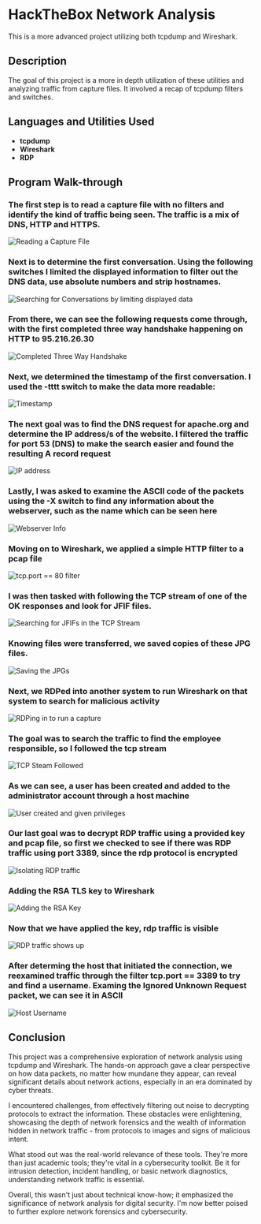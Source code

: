 # HackTheBox Network Analysis

This is a more advanced project utilizing both tcpdump and Wireshark.

## Description

The goal of this project is a more in depth utilization of these utilities and analyzing traffic from capture files. It involved a recap of tcpdump filters and switches.

## Languages and Utilities Used

- **tcpdump**
- **Wireshark**
- **RDP**

## Program Walk-through

### The first step is to read a capture file with no filters and identify the kind of traffic being seen.  The traffic is a mix of DNS, HTTP and HTTPS.

![Reading a Capture File](https://i.imgur.com/y2KT9i6l.png)

### Next is to determine the first conversation. Using the following switches I limited the displayed information to filter out the DNS data, use absolute numbers and strip hostnames.

![Searching for Conversations by limiting displayed data](https://i.imgur.com/wDRoD67.png)

### From there, we can see the following requests come through, with the first completed three way handshake happening on HTTP to 95.216.26.30

![Completed Three Way Handshake](https://i.imgur.com/CooHQN5l.png)

### Next, we determined the timestamp of the first conversation. I used the -tttt switch to make the data more readable:

![Timestamp](https://i.imgur.com/T6hyc4p.png)

### The next goal was to find the DNS request for apache.org and determine the IP address/s of the website.  I filtered the traffic for port 53 (DNS) to make the search easier and found the resulting A record request

![IP address](https://i.imgur.com/mcjKudT.png)

### Lastly, I was asked to examine the ASCII code of the packets using the -X switch to find any information about the webserver, such as the name which can be seen here

![Webserver Info](https://i.imgur.com/DXTSGYql.png)

### Moving on to Wireshark, we applied a simple HTTP filter to a pcap file

![tcp.port == 80 filter](https://i.imgur.com/Cz9zfMbl.png)

### I was then tasked with following the TCP stream of one of the OK responses and look for JFIF files.

![Searching for JFIFs in the TCP Stream](https://i.imgur.com/TcR0dwhl.png)

### Knowing files were transferred, we saved copies of these JPG files.

![Saving the JPGs](https://i.imgur.com/coXefesl.png)

### Next, we RDPed into another system to run Wireshark on that system to search for malicious activity

![RDPing in to run a capture](https://i.imgur.com/hV25xfzl.png)

### The goal was to search the traffic to find the employee responsible, so I followed the tcp stream

![TCP Steam Followed](https://i.imgur.com/WxNV1S3l.png)

### As we can see, a user has been created and added to the administrator account through a host machine

![User created and given privileges](https://i.imgur.com/ZO2wbDml.png)

### Our last goal was to decrypt RDP traffic using a provided key and pcap file, so first we checked to see if there was RDP traffic using port 3389, since the rdp protocol is encrypted

![Isolating RDP traffic](https://i.imgur.com/GD1VCx3l.png)

### Adding the RSA TLS key to Wireshark

![Adding the RSA Key](https://i.imgur.com/YZNxCyDl.png)

### Now that we have applied the key, rdp traffic is visible

![RDP traffic shows up](https://i.imgur.com/Q9T6uAsl.png)

### After determing the host that initiated the connection, we reexamined traffic through the filter tcp.port == 3389 to try and find a username. Examing the Ignored Unknown Request packet, we can see it in ASCII

![Host Username](https://i.imgur.com/zq7290Il.png)

## Conclusion

This project was a comprehensive exploration of network analysis using tcpdump and Wireshark. The hands-on approach gave a clear perspective on how data packets, no matter how mundane they appear, can reveal significant details about network actions, especially in an era dominated by cyber threats.

I encountered challenges, from effectively filtering out noise to decrypting protocols to extract the information. These obstacles were enlightening, showcasing the depth of network forensics and the wealth of information hidden in network traffic - from protocols to images and signs of malicious intent.

What stood out was the real-world relevance of these tools. They're more than just academic tools; they're vital in a cybersecurity toolkit. Be it for intrusion detection, incident handling, or basic network diagnostics, understanding network traffic is essential.

Overall, this wasn't just about technical know-how; it emphasized the significance of network analysis for digital security. I'm now better poised to further explore network forensics and cybersecurity.


